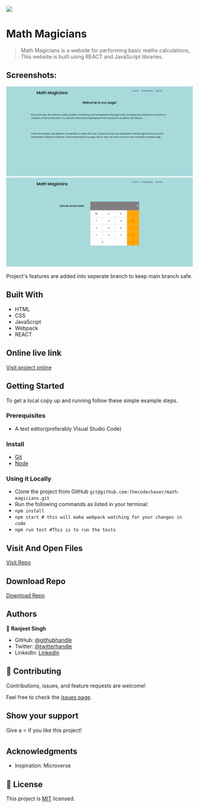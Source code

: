 ![](https://img.shields.io/badge/thecodechaser-blueviolet)

# Math Magicians

> Math Magicians is a website for performing basic maths calculations, This website is built using REACT and JavaScript libraries.

## Screenshots:

![screenshot](./src/images/Screenshot1.png)
![screenshot](./src/images/Screenshot2.png)

Project's features are added into seperate branch to keep main branch safe.

## Built With

- HTML
- CSS
- JavaScript
- Webpack
- REACT

## Online live link

[Visit project online](https://math-magiscians-thecodechaser.netlify.app/)

## Getting Started

To get a local copy up and running follow these simple example steps.

### Prerequisites
- A text editor(preferably Visual Studio Code)

### Install
- [Git](https://git-scm.com/downloads)
- [Node](https://nodejs.org/en/download/)

### Using it Locally
- Clone the project from GitHub `git@github.com:thecodechaser/math-magicians.git`
- Run the following commands as listed in your terminal:
- `npm install`
- `npm start # this will make webpack watching for your changes in code`
- `npm run test #This is to run the tests`

## Visit And Open Files

[Visit Repo](https://github.com/thecodechaser/math-magicians)

## Download Repo

[Download Repo](https://github.com/thecodechaser/math-magicians/archive/refs/heads/main.zip)

## Authors

👤 **Ranjeet Singh**

- GitHub: [@githubhandle](https://github.com/thecodechaser)
- Twitter: [@twitterhandle](https://twitter.com/thecodechaser)
- LinkedIn: [LinkedIn](https://linkedin.com/in/thecodechaser)


## 🤝 Contributing

Contributions, issues, and feature requests are welcome!

Feel free to check the [issues page](https://github.com/thecodechaser/math-magicians/issues).

## Show your support

Give a ⭐️ if you like this project!

## Acknowledgments

- Inspiration: Microverse

## 📝 License

This project is [MIT](./MIT.md) licensed.
